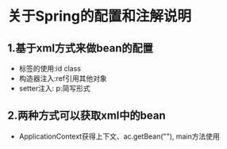 
# 关于Spring的配置和注解说明

## 1.基于xml方式来做bean的配置

- <bean>标签的使用:id class
- 构造器注入:ref引用其他对象
- setter注入: p:简写形式

## 2.两种方式可以获取xml中的bean
- ApplicationContext获得上下文、ac.getBean(""), main方法使用

